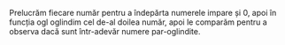 Prelucrăm fiecare număr pentru a îndepărta numerele impare și 0, apoi în funcția ogl oglindim cel de-al doilea număr, apoi le comparăm pentru a observa dacă sunt într-adevăr numere par-oglindite.
